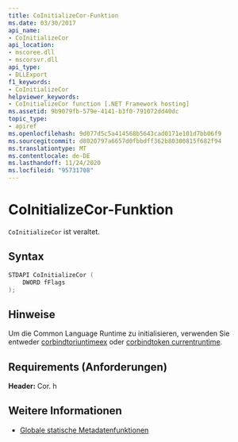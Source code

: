 ```yaml
---
title: CoInitializeCor-Funktion
ms.date: 03/30/2017
api_name:
- CoInitializeCor
api_location:
- mscoree.dll
- mscorsvr.dll
api_type:
- DLLExport
f1_keywords:
- CoInitializeCor
helpviewer_keywords:
- CoInitializeCor function [.NET Framework hosting]
ms.assetid: 9b9079fb-579e-4141-b3f0-791072dd40dc
topic_type:
- apiref
ms.openlocfilehash: 9d077d5c5a414568b5643cad0171e101d7bb06f9
ms.sourcegitcommit: d8020797a6657d0fbbdff362b80300815f682f94
ms.translationtype: MT
ms.contentlocale: de-DE
ms.lasthandoff: 11/24/2020
ms.locfileid: "95731708"
---
```

# <a name="coinitializecor-function"></a>CoInitializeCor-Funktion

`CoInitializeCor` ist veraltet.  
  
## <a name="syntax"></a>Syntax  
  
```cpp  
STDAPI CoInitializeCor (  
    DWORD fFlags  
);  
```  
  
## <a name="remarks"></a>Hinweise  

 Um die Common Language Runtime zu initialisieren, verwenden Sie entweder [corbindtoriuntimeex](corbindtoruntimeex-function.md) oder [corbindtoken currentruntime](corbindtocurrentruntime-function.md).  
  
## <a name="requirements"></a>Requirements (Anforderungen)  

 **Header:** Cor. h  
  
## <a name="see-also"></a>Weitere Informationen

- [Globale statische Metadatenfunktionen](../metadata/metadata-global-static-functions.md)
